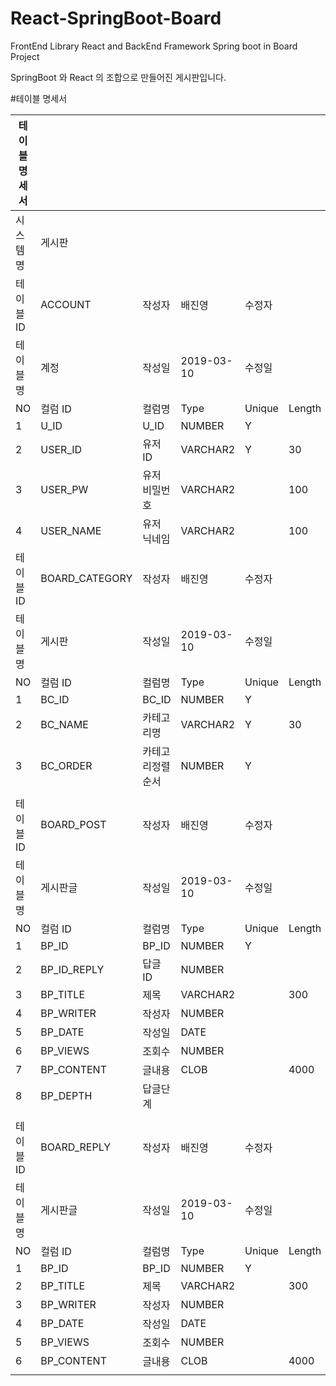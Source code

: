 # React-SpringBoot-Board
FrontEnd Library React and BackEnd Framework Spring boot in Board Project

SpringBoot 와 React 의 조합으로 만들어진 게시판입니다. 


#테이블 명세서

| 테이블 명세서 |                |                  |            |        |        |          |                      |
| ------------- | -------------- | ---------------- | ---------- | ------ | ------ | -------- | -------------------- |
| 시스템명      | 게시판         |                  |            |        |        |          |                      |
| 테이블 ID     | ACCOUNT        | 작성자           | 배진영     | 수정자 |        |          |                      |
| 테이블명      | 계정           | 작성일           | 2019-03-10 | 수정일 |        |          |                      |
| NO            | 컬럼 ID        | 컬럼명           | Type       | Unique | Length | NULLABLE | Key                  |
| 1             | U_ID           | U_ID             | NUMBER     | Y      |        | N        | PK                   |
| 2             | USER_ID        | 유저ID           | VARCHAR2   | Y      | 30     | N        |                      |
| 3             | USER_PW        | 유저 비밀번호    | VARCHAR2   |        | 100    | N        |                      |
| 4             | USER_NAME      | 유저 닉네임      | VARCHAR2   |        | 100    | N        |                      |
| 테이블 ID     | BOARD_CATEGORY | 작성자           | 배진영     | 수정자 |        |          |                      |
| 테이블명      | 게시판         | 작성일           | 2019-03-10 | 수정일 |        |          |                      |
| NO            | 컬럼 ID        | 컬럼명           | Type       | Unique | Length | NULLABLE | Key                  |
| 1             | BC_ID          | BC_ID            | NUMBER     | Y      |        | N        | PK                   |
| 2             | BC_NAME        | 카테고리명       | VARCHAR2   | Y      | 30     | N        |                      |
| 3             | BC_ORDER       | 카테고리정렬순서 | NUMBER     | Y      |        | N        |                      |
|               |                |                  |            |        |        |          |                      |
| 테이블 ID     | BOARD_POST     | 작성자           | 배진영     | 수정자 |        |          |                      |
| 테이블명      | 게시판글       | 작성일           | 2019-03-10 | 수정일 |        |          |                      |
| NO            | 컬럼 ID        | 컬럼명           | Type       | Unique | Length | NULLABLE | Key                  |
| 1             | BP_ID          | BP_ID            | NUMBER     | Y      |        | N        | PK                   |
| 2             | BP_ID_REPLY    | 답글ID           | NUMBER     |        |        |          | FK(BOARD_POST.BP_ID) |
| 3             | BP_TITLE       | 제목             | VARCHAR2   |        | 300    | N        |                      |
| 4             | BP_WRITER      | 작성자           | NUMBER     |        |        | N        | FK(ACCOUNT.U_ID)     |
| 5             | BP_DATE        | 작성일           | DATE       |        |        | N        |                      |
| 6             | BP_VIEWS       | 조회수           | NUMBER     |        |        | N        |                      |
| 7             | BP_CONTENT     | 글내용           | CLOB       |        | 4000   | N        |                      |
| 8             | BP_DEPTH       | 답글단계         |            |        |        |          |                      |
|               |                |                  |            |        |        |          |                      |
| 테이블 ID     | BOARD_REPLY    | 작성자           | 배진영     | 수정자 |        |          |                      |
| 테이블명      | 게시판글       | 작성일           | 2019-03-10 | 수정일 |        |          |                      |
| NO            | 컬럼 ID        | 컬럼명           | Type       | Unique | Length | NULLABLE | Key                  |
| 1             | BP_ID          | BP_ID            | NUMBER     | Y      |        | N        | PK                   |
| 2             | BP_TITLE       | 제목             | VARCHAR2   |        | 300    | N        |                      |
| 3             | BP_WRITER      | 작성자           | NUMBER     |        |        | N        | FK(ACCOUNT.U_ID)     |
| 4             | BP_DATE        | 작성일           | DATE       |        |        | N        |                      |
| 5             | BP_VIEWS       | 조회수           | NUMBER     |        |        | N        |                      |
| 6             | BP_CONTENT     | 글내용           | CLOB       |        | 4000   | N        |                      |
|               |                |                  |            |        |        |          |                      |
